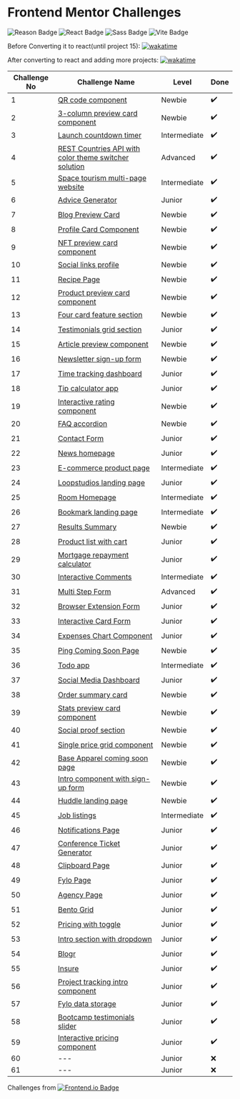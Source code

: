# Frontend Mentor Challenges

 ![Reason Badge](https://img.shields.io/badge/Personal_Project-10b981?style=plastic) ![React Badge](https://img.shields.io/badge/-React-61DAFB?style=flat&labelColor=black&logo=react&logoColor=61DAFB) ![Sass Badge](https://img.shields.io/badge/-Sass-CC6699?style=flat&labelColor=black&logo=Sass&logoColor=CC6699) ![Vite Badge](https://img.shields.io/badge/Vite-646CFF?style=flat&labelColor=black&logo=vite&logoColor=646CFF)

Before Converting it to react(until project 15): [![wakatime](https://wakatime.com/badge/github/sumaiyakawsar/FrontendMentorsChallenges.svg)](https://wakatime.com/badge/github/sumaiyakawsar/FrontendMentorsChallenges)

After converting to react and adding more projects: [![wakatime](https://wakatime.com/badge/github/sumaiyakawsar/frontend-mentor-challenges-using-react.svg)](https://wakatime.com/badge/github/sumaiyakawsar/frontend-mentor-challenges-using-react)



| Challenge No | Challenge Name                                                                                                          | Level        | Done |
| ------------ | ----------------------------------------------------------------------------------------------------------------------- | ------------ | ---- |
| 1            | [QR code component](https://sumaiyakawsar.github.io/frontend-mentor-challenges-using-react/project1)                    | Newbie       | ✔️    |
| 2            | [3-column preview card component](https://sumaiyakawsar.github.io/frontend-mentor-challenges-using-react/project2)      | Newbie       | ✔️    |
| 3            | [Launch countdown timer](https://sumaiyakawsar.github.io/frontend-mentor-challenges-using-react/project3)               | Intermediate | ✔️    |
| 4            | [REST Countries API with color theme switcher solution](https://sumaiyakawsar.github.io/rest-api-countries-react/)      | Advanced     | ✔️    |
| 5            | [Space tourism multi-page website](https://sumaiyakawsar.github.io/space-tourism-website/)                              | Intermediate | ✔️    |
| 6            | [Advice Generator](https://sumaiyakawsar.github.io/sk-advice-generator/)                                                | Junior       | ✔️    |
| 7            | [Blog Preview Card](https://sumaiyakawsar.github.io/frontend-mentor-challenges-using-react/project7)                    | Newbie       | ✔️    |
| 8            | [Profile Card Component](https://sumaiyakawsar.github.io/frontend-mentor-challenges-using-react/project8)               | Newbie       | ✔️    |
| 9            | [NFT preview card component](https://sumaiyakawsar.github.io/frontend-mentor-challenges-using-react/project9)           | Newbie       | ✔️    |
| 10           | [Social links profile](https://sumaiyakawsar.github.io/frontend-mentor-challenges-using-react/project10)                | Newbie       | ✔️    |
| 11           | [Recipe Page](https://sumaiyakawsar.github.io/frontend-mentor-challenges-using-react/project11)                         | Newbie       | ✔️    |
| 12           | [Product preview card component](https://sumaiyakawsar.github.io/frontend-mentor-challenges-using-react/project12)      | Newbie       | ✔️    |
| 13           | [Four card feature section](https://sumaiyakawsar.github.io/frontend-mentor-challenges-using-react/project13)           | Newbie       | ✔️    |
| 14           | [Testimonials grid section](https://sumaiyakawsar.github.io/frontend-mentor-challenges-using-react/project14)           | Junior       | ✔️    |
| 15           | [Article preview component](https://sumaiyakawsar.github.io/frontend-mentor-challenges-using-react/project15)           | Newbie       | ✔️    |
| 16           | [Newsletter sign-up form](https://sumaiyakawsar.github.io/frontend-mentor-challenges-using-react/16-newsletter-sign-up) | Newbie       | ✔️    |
| 17           | [Time tracking dashboard](https://sumaiyakawsar.github.io/frontend-mentor-challenges-using-react/#/project17)           | Junior       | ✔️    |
| 18           | [Tip calculator app](https://sumaiyakawsar.github.io/frontend-mentor-challenges-using-react/#/project18)                | Junior       | ✔️    |
| 19           | [Interactive rating component](https://sumaiyakawsar.github.io/frontend-mentor-challenges-using-react/#/project19)      | Newbie       | ✔️    |
| 20           | [FAQ accordion](https://sumaiyakawsar.github.io/frontend-mentor-challenges-using-react/#/project20)                     | Newbie       | ✔️    |
| 21           | [Contact Form](https://sumaiyakawsar.github.io/frontend-mentor-challenges-using-react/#/project21)                      | Junior       | ✔️    |
| 22           | [News homepage](https://sumaiyakawsar.github.io/frontend-mentor-challenges-using-react/#/project22)                     | Junior       | ✔️    |
| 23           | [E-commerce product page](https://sumaiyakawsar.github.io/frontend-mentor-challenges-using-react/#/project23)           | Intermediate | ✔️    |
| 24           | [Loopstudios landing page](https://sumaiyakawsar.github.io/frontend-mentor-challenges-using-react/#/project24)          | Junior       | ✔️    |
| 25           | [Room Homepage](https://sumaiyakawsar.github.io/frontend-mentor-challenges-using-react/#/project25)                     | Intermediate | ✔️    |
| 26           | [Bookmark landing page](https://sumaiyakawsar.github.io/frontend-mentor-challenges-using-react/#/project26)             | Intermediate | ✔️    |
| 27           | [Results Summary](https://sumaiyakawsar.github.io/frontend-mentor-challenges-using-react/#/project27)                   | Newbie       | ✔️    |
| 28           | [Product list with cart](https://sumaiyakawsar.github.io/frontend-mentor-challenges-using-react/#/project28)            | Junior       | ✔️    |
| 29           | [Mortgage repayment calculator](https://sumaiyakawsar.github.io/frontend-mentor-challenges-using-react/#/project29)     | Junior       | ✔️    |
| 30           | [Interactive Comments](https://sumaiyakawsar.github.io/frontend-mentor-challenges-using-react/#/project30)              | Intermediate | ✔️    |
| 31           | [Multi Step Form](https://sumaiyakawsar.github.io/frontend-mentor-challenges-using-react/#/project31)                   | Advanced     | ✔️    |
| 32           | [Browser Extension Form](https://sumaiyakawsar.github.io/frontend-mentor-challenges-using-react/#/project32)            | Junior       | ✔️    |
| 33           | [Interactive Card Form](https://sumaiyakawsar.github.io/frontend-mentor-challenges-using-react/#/project33)             | Junior       | ✔️    |
| 34           | [Expenses Chart Component](https://sumaiyakawsar.github.io/frontend-mentor-challenges-using-react/#/project34)          | Junior       | ✔️    |
| 35           | [Ping Coming Soon Page](https://sumaiyakawsar.github.io/frontend-mentor-challenges-using-react/#/project35)             | Newbie       | ✔️    |
| 36           | [Todo app](https://sumaiyakawsar.github.io/frontend-mentor-challenges-using-react/#/project36)                          | Intermediate | ✔️    |
| 37           | [Social Media Dashboard](https://sumaiyakawsar.github.io/frontend-mentor-challenges-using-react/#/project37)            | Junior       | ✔️    |
| 38           | [Order summary card](https://sumaiyakawsar.github.io/frontend-mentor-challenges-using-react/#/project38)                | Newbie       | ✔️    |
| 39           | [Stats preview card component](https://sumaiyakawsar.github.io/frontend-mentor-challenges-using-react/#/project39)      | Newbie       | ✔️    |
| 40           | [Social proof section](https://sumaiyakawsar.github.io/frontend-mentor-challenges-using-react/#/project40)              | Newbie       | ✔️    |
| 41           | [Single price grid component](https://sumaiyakawsar.github.io/frontend-mentor-challenges-using-react/#/project41)       | Newbie       | ✔️    |
| 42           | [Base Apparel coming soon page](https://sumaiyakawsar.github.io/frontend-mentor-challenges-using-react/#/project42)     | Newbie       | ✔️    |
| 43           | [Intro component with sign-up form](https://sumaiyakawsar.github.io/frontend-mentor-challenges-using-react/#/project43) | Newbie       | ✔️    |
| 44           | [Huddle landing page](https://sumaiyakawsar.github.io/frontend-mentor-challenges-using-react/#/project44)               | Newbie       | ✔️    |
| 45           | [Job listings](https://sumaiyakawsar.github.io/frontend-mentor-challenges-using-react/#/project45)                      | Intermediate | ✔️    |
| 46           | [Notifications Page](https://sumaiyakawsar.github.io/frontend-mentor-challenges-using-react/#/project46)                | Junior       | ✔️    |
| 47           | [Conference Ticket Generator](https://sumaiyakawsar.github.io/frontend-mentor-challenges-using-react/#/project47)       | Junior       | ✔️    |
| 48           | [Clipboard Page](https://sumaiyakawsar.github.io/frontend-mentor-challenges-using-react/#/project48)                    | Junior       | ✔️    |
| 49           | [Fylo Page](https://sumaiyakawsar.github.io/frontend-mentor-challenges-using-react/#/project49)                         | Junior       | ✔️    |
| 50           | [Agency Page](https://sumaiyakawsar.github.io/frontend-mentor-challenges-using-react/#/project50)                       | Junior       | ✔️    |
| 51           | [Bento Grid](https://sumaiyakawsar.github.io/frontend-mentor-challenges-using-react/#/project51)                        | Junior       | ✔️    |
| 52           | [Pricing with toggle](https://sumaiyakawsar.github.io/frontend-mentor-challenges-using-react/#/project52)               | Junior       | ✔️    |
| 53           | [Intro section with dropdown](https://sumaiyakawsar.github.io/frontend-mentor-challenges-using-react/#/project53)       | Junior       | ✔️    |
| 54           | [Blogr](https://sumaiyakawsar.github.io/frontend-mentor-challenges-using-react/#/project54)                             | Junior       | ✔️    |
| 55           | [Insure](https://sumaiyakawsar.github.io/frontend-mentor-challenges-using-react/#/project55)                            | Junior       | ✔️    |
| 56           | [Project tracking intro component](https://sumaiyakawsar.github.io/frontend-mentor-challenges-using-react/#/project56)  | Junior       | ✔️    |
| 57           | [Fylo data storage](https://sumaiyakawsar.github.io/frontend-mentor-challenges-using-react/#/project57)                 | Junior       | ✔️    |
| 58           | [Bootcamp testimonials slider](https://sumaiyakawsar.github.io/frontend-mentor-challenges-using-react/#/project58)      | Junior       | ✔️    |
| 59           | [Interactive pricing component](https://sumaiyakawsar.github.io/frontend-mentor-challenges-using-react/#/project59)     | Junior       | ✔️    |
| 60           | ---                                                                                                                     | Junior       | ❌    |
| 61           | ---                                                                                                                     | Junior       | ❌    |



Challenges from [![Frontend.io Badge](https://img.shields.io/badge/-_Frontend.io_-3F54A3?style=plastic&labelColor=3F54A3&logo=frontend-mentor&logoColor=white&link=https://www.frontendmentor.io)](https://www.frontendmentor.io/profile/sumaiyakawsar)

 
